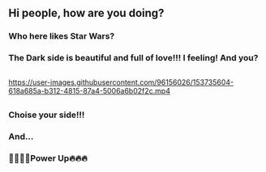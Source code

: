 ## Hi people, how are you doing?
### Who here likes Star Wars? 
### The Dark side is beautiful and full of love!!! I feeling! And you?


##
https://user-images.githubusercontent.com/96156026/153735604-618a685a-b312-4815-87a4-5006a6b02f2c.mp4

##
### Choise your side!!!
### And...
### 🎃🔥🐱‍🏍Power Up🔥🔥🔥

